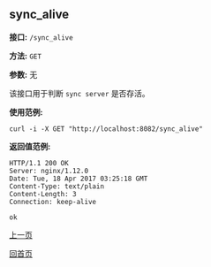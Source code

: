 ## sync_alive ##

**接口:** `/sync_alive`

**方法:** `GET`

**参数:** 无

该接口用于判断 `sync server` 是否存活。

**使用范例:**

    curl -i -X GET "http://localhost:8082/sync_alive"

**返回值范例:**

    HTTP/1.1 200 OK
    Server: nginx/1.12.0
    Date: Tue, 18 Apr 2017 03:25:18 GMT
    Content-Type: text/plain
    Content-Length: 3
    Connection: keep-alive
    
    ok

[上一页](../ha.md)

[回首页](../../index.md)